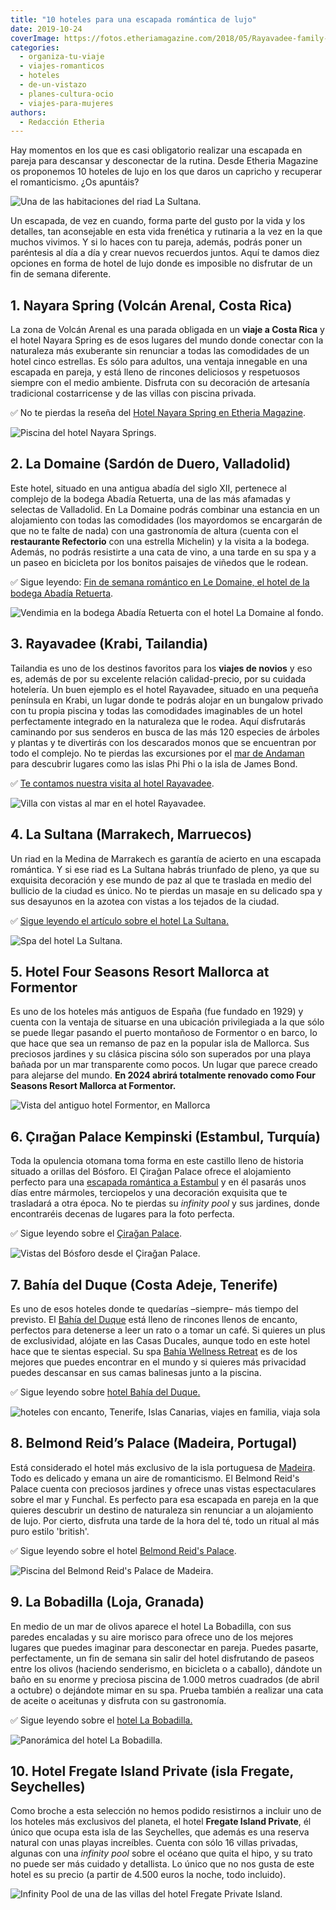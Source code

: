 ```yaml
---
title: "10 hoteles para una escapada romántica de lujo"
date: 2019-10-24
coverImage: https://fotos.etheriamagazine.com/2018/05/Rayavadee-family-room.jpg
categories: 
  - organiza-tu-viaje
  - viajes-romanticos
  - hoteles
  - de-un-vistazo
  - planes-cultura-ocio
  - viajes-para-mujeres
authors: 
  - Redacción Etheria
---
```


Hay momentos en los que es casi obligatorio realizar una escapada en pareja para 
descansar y desconectar de la rutina. Desde Etheria Magazine os proponemos 10 hoteles de 
lujo en los que daros un capricho y recuperar el romanticismo. ¿Os apuntáis? 

![Una de las habitaciones del riad La Sultana.](https://fotos.etheriamagazine.com/2019/02/La-Sultana-Marrakech-suite.jpg "Una de las habitaciones del riad © La Sultana.")

Un escapada, de vez en cuando, forma parte del gusto por la vida y los detalles, tan 
aconsejable en esta vida frenética y rutinaria a la vez en la que muchos vivimos. Y si 
lo haces con tu pareja, además, podrás poner un paréntesis al día a día y crear nuevos 
recuerdos juntos. Aquí te damos diez opciones en forma de hotel de lujo donde es 
imposible no disfrutar de un fin de semana diferente. 

## 1\. Nayara Spring (Volcán Arenal, Costa Rica)

La zona de Volcán Arenal es una parada obligada en un **viaje a Costa Rica** y el hotel 
Nayara Spring es de esos lugares del mundo donde conectar con la naturaleza más 
exuberante sin renunciar a todas las comodidades de un hotel cinco estrellas. Es sólo 
para adultos, una ventaja innegable en una escapada en pareja, y está lleno de rincones 
deliciosos y respetuosos siempre con el medio ambiente. Disfruta con su decoración de 
artesanía tradicional costarricense y de las villas con piscina privada. 

✅ No te pierdas la reseña del [Hotel Nayara Spring en Etheria 
Magazine](https://etheriamagazine.com/2021/05/23/hotel-nayara-springs-costa-rica/). 

![Piscina del hotel Nayara Springs.](https://fotos.etheriamagazine.com/2018/05/COSTA-RICA-HOTEL-NAYARA-PISCINA.jpg "Piscina del hotel Nayara Springs. © SG")

## 2\. La Domaine (Sardón de Duero, Valladolid)

Este hotel, situado en una antigua abadía del siglo XII, pertenece al complejo de la 
bodega Abadía Retuerta, una de las más afamadas y selectas de Valladolid. En La Domaine 
podrás combinar una estancia en un alojamiento con todas las comodidades (los mayordomos 
se encargarán de que no te falte de nada) con una gastronomía de altura (cuenta con el 
**restaurante Refectorio** con una estrella Michelin) y la visita a la bodega. Además, 
no podrás resistirte a una cata de vino, a una tarde en su spa y a un paseo en bicicleta 
por los bonitos paisajes de viñedos que le rodean. 

✅ Sigue leyendo: [Fin de semana romántico en Le Domaine, el hotel de la bodega Abadía 
Retuerta](https://etheriamagazine.com/2019/11/13/viajes-romanticos-hotel-le-domaine-abadia-retuerta-valladolid/). 

![Vendimia en la bodega Abadía Retuerta con el hotel La Domaine al fondo.](https://fotos.etheriamagazine.com/2019/10/hotel-la-domaine.jpg "Vendimia en la bodega Abadía Retuerta con el hotel La Domaine al fondo. © SG")

## 3\. Rayavadee (Krabi, Tailandia)

Tailandia es uno de los destinos favoritos para los **viajes de novios** y eso es, 
además de por su excelente relación calidad-precio, por su cuidada hotelería. Un buen 
ejemplo es el hotel Rayavadee, situado en una pequeña península en Krabi, un lugar donde 
te podrás alojar en un bungalow privado con tu propia piscina y todas las comodidades 
imaginables de un hotel perfectamente integrado en la naturaleza que le rodea. Aquí 
disfrutarás caminando por sus senderos en busca de las más 120 especies de árboles y 
plantas y te divertirás con los descarados monos que se encuentran por todo el complejo. 
No te pierdas las excursiones por el [mar de 
Andaman](https://etheriamagazine.com/2018/06/16/viaje-parejas-mar-de-andaman/) para 
descubrir lugares como las islas Phi Phi o la isla de James Bond. 

✅ [Te contamos nuestra visita al hotel 
Rayavadee](https://etheriamagazine.com/2018/05/25/hotel-rayavadee-vivir-la-naturaleza/). 

![Villa con vistas al mar en el hotel Rayavadee.](https://fotos.etheriamagazine.com/2018/05/The-Rayavadee-Villa_Exterior-Morning_Fotor.jpg "Villa con vistas al mar en el © hotel Rayavadee.")

## 4\. La Sultana (Marrakech, Marruecos)

Un riad en la Medina de Marrakech es garantía de acierto en una escapada romántica. Y si 
ese riad es La Sultana habrás triunfado de pleno, ya que su exquisita decoración y ese 
mundo de paz al que te traslada en medio del bullicio de la ciudad es único. No te 
pierdas un masaje en su delicado spa y sus desayunos en la azotea con vistas a los 
tejados de la ciudad. 

✅ [Sigue leyendo el artículo sobre el hotel La 
Sultana.](https://etheriamagazine.com/2019/02/27/hotel-la-sultana-marrakech/) 

![Spa del hotel La Sultana.](https://fotos.etheriamagazine.com/2019/02/La-Sultana-Marrakech-Spa.jpg "Spa de © La Sultana.")

## 5\. Hotel Four Seasons Resort Mallorca at Formentor

Es uno de los hoteles más antiguos de España (fue fundado en 1929) y cuenta con la 
ventaja de situarse en una ubicación privilegiada a la que sólo se puede llegar pasando 
el puerto montañoso de Formentor o en barco, lo que hace que sea un remanso de paz en la 
popular isla de Mallorca. Sus preciosos jardines y su clásica piscina sólo son superados 
por una playa bañada por un mar transparente como pocos. Un lugar que parece creado para 
alejarse del mundo. **En 2024 abrirá totalmente renovado como Four Seasons Resort 
Mallorca at Formentor.** 

![Vista del antiguo hotel Formentor, en Mallorca](https://fotos.etheriamagazine.com/2018/07/hotel-formentor-paisaje.jpg "Vista del hotel Formentor.")

## 6\. Çırağan Palace Kempinski (Estambul, Turquía)

Toda la opulencia otomana toma forma en este castillo lleno de historia situado a 
orillas del Bósforo. El Çirağan Palace ofrece el alojamiento perfecto para una [escapada 
romántica a 
Estambul](https://etheriamagazine.com/2018/05/03/fin-de-semana-romantico-en-estambul/) y 
en él pasarás unos días entre mármoles, terciopelos y una decoración exquisita que te 
trasladará a otra época. No te pierdas su _infinity pool_ y sus jardines, donde 
encontraréis decenas de lugares para la foto perfecta. 

✅ Sigue leyendo sobre el [Çirağan 
Palace](https://etheriamagazine.com/2019/03/05/ciragan-palace-kempinski-escapada-romantica-estambul/). 

![Vistas del Bósforo desde el Çirağan Palace.](https://fotos.etheriamagazine.com/2019/02/ciragan-palace-kempinski-istanbul-exterior.jpg "Vistas del Bósforo desde el © Çirağan Palace.")

## 7\. Bahía del Duque (Costa Adeje, Tenerife)

Es uno de esos hoteles donde te quedarías –siempre– más tiempo del previsto. El [Bahía 
del 
Duque](https://etheriamagazine.com/2019/01/11/donde-dormir-tenerife-hotel-bahia-del-duque/) 
está lleno de rincones llenos de encanto, perfectos para detenerse a leer un rato o a 
tomar un café. Si quieres un plus de exclusividad, alójate en las Casas Ducales, aunque 
todo en este hotel hace que te sientas especial. Su spa [Bahía Wellness 
Retreat](https://etheriamagazine.com/2018/06/12/bahia-wellness-retreat-del-hotel-bahia-del-duque/) 
es de los mejores que puedes encontrar en el mundo y si quieres más privacidad puedes 
descansar en sus camas balinesas junto a la piscina. 

✅ Sigue leyendo sobre [hotel Bahía del 
Duque.](https://etheriamagazine.com/2019/01/11/donde-dormir-tenerife-hotel-bahia-del-duque/) 

![hoteles con encanto, Tenerife, Islas Canarias, viajes en familia, viaja sola](https://fotos.etheriamagazine.com/2019/01/Hotel-Bahia-del-Duque-general.jpg "Vista general del pueblo canario que forma el hotel © Bahía del Duque.")

## 8\. Belmond Reid’s Palace (Madeira, Portugal)

Está considerado el hotel más exclusivo de la isla portuguesa de [Madeira](https://etheriamagazine.com/2019/04/19/viajar-con-amigas-que-ver-madeira/). 
Todo es delicado y emana un aire de romanticismo. El Belmond Reid's Palace cuenta con 
preciosos jardines y ofrece unas vistas espectaculares sobre el mar y Funchal. Es 
perfecto para esa escapada en pareja en la que quieres descubrir un destino de 
naturaleza sin renunciar a un alojamiento de lujo. Por cierto, disfruta una tarde de la 
hora del té, todo un ritual al más puro estilo 'british'. 

✅ Sigue leyendo sobre el hotel [Belmond Reid's 
Palace](https://etheriamagazine.com/2018/12/29/belmond-reids-palace-el-mejor-hotel-de-madeira/). 

![Piscina del Belmond Reid's Palace de Madeira.](https://fotos.etheriamagazine.com/2018/12/piscina-reids-palace.jpg "Piscina del Belmond Reid's Palace de Madeira. ©PG")

## 9\. La Bobadilla (Loja, Granada)

En medio de un mar de olivos aparece el hotel La Bobadilla, con sus paredes encaladas y 
su aire morisco para ofrece uno de los mejores lugares que puedes imaginar para 
desconectar en pareja. Puedes pasarte, perfectamente, un fin de semana sin salir del 
hotel disfrutando de paseos entre los olivos (haciendo senderismo, en bicicleta o a 
caballo), dándote un baño en su enorme y preciosa piscina de 1.000 metros cuadrados (de 
abril a octubre) o dejándote mimar en su spa. Prueba también a realizar una cata de 
aceite o aceitunas y disfruta con su gastronomía. 

✅ Sigue leyendo sobre el [hotel La 
Bobadilla.](https://etheriamagazine.com/2018/08/23/hotel-la-bobadilla-loja-granada/) 

![Panorámica del hotel La Bobadilla.](https://fotos.etheriamagazine.com/2018/08/La-Bobadilla-panoramica.jpg "Hotel La Bobadilla entre campos de olivos. © Barceló Hotels Group")

## 10\. Hotel Fregate Island Private (isla Fregate, Seychelles)

Como broche a esta selección no hemos podido resistirnos a incluir uno de los hoteles 
más exclusivos del planeta, el hotel **Fregate Island Private**, él único que ocupa esta 
isla de las Seychelles, que además es una reserva natural con unas playas increíbles. 
Cuenta con sólo 16 villas privadas, algunas con una _infinity pool_ sobre el océano que 
quita el hipo, y su trato no puede ser más cuidado y detallista. Lo único que no nos 
gusta de este hotel es su precio (a partir de 4.500 euros la noche, todo incluido). 

![Infinity Pool de una de las villas del hotel Fregate Private Island.](https://fotos.etheriamagazine.com/2019/10/hotel-fregate-private-island.jpg "Infinity Pool de una de las villas del hotel Fregate Private Island.")
